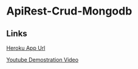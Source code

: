 # ApiRest-Crud-Mongodb

## Links

[Heroku App Url](https://frozen-peak-38407.herokuapp.com/documentation "Documentation Deployed App")

[Youtube Demostration Video](https://youtu.be/LVc0ipSJpOY "Demostration Video")
